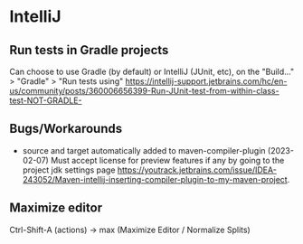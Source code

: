 # IntelliJ

## Run tests in Gradle projects
Can choose to use Gradle (by default) or IntelliJ (JUnit, etc), on the "Build..." > "Gradle" > "Run tests using"
https://intellij-support.jetbrains.com/hc/en-us/community/posts/360006656399-Run-JUnit-test-from-within-class-test-NOT-GRADLE-

## Bugs/Workarounds
- source and target automatically added to maven-compiler-plugin (2023-02-07)
Must accept license for preview features if any by going to the project jdk settings page
https://youtrack.jetbrains.com/issue/IDEA-243052/Maven-intellij-inserting-compiler-plugin-to-my-maven-project.

## Maximize editor
Ctrl-Shift-A (actions) -> max (Maximize Editor / Normalize Splits)
